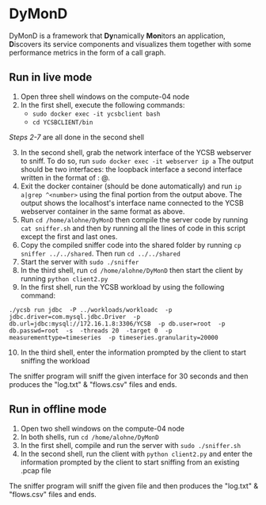 # DyMonD

DyMonD is a framework that **Dy**namically **Mon**itors an application, **D**iscovers its service components and visualizes them together with some performance metrics in the form of a call graph.

## Run in live mode
1. Open three shell windows on the compute-04 node
2. In the first shell, execute the following commands:
    - `sudo docker exec -it ycsbclient bash`
    - `cd YCSBCLIENT/bin`

*Steps 2-7* are all done in the second shell

3. In the second shell, grab the network interface of the YCSB webserver to sniff. To do so, run `sudo docker exec -it webserver ip a`
The output should be two interfaces: the loopback interface a second interface written in the format of <number>: <interface name>@<letters><number>.
4. Exit the docker container (should be done automatically) and run `ip a|grep ^<number>` using the final <number> portion from the output above.
The output shows the localhost's interface name connected to the YCSB webserver container in the same format as above.
5. Run `cd /home/alohne/DyMonD` then compile the server code by running `cat sniffer.sh` and then by running all the lines of code in this script except the first and last ones.
6. Copy the compiled sniffer code into the shared folder by running `cp sniffer ../../shared`. Then run `cd ../../shared`
7. Start the server with `sudo ./sniffer`
8. In the third shell, run `cd /home/alohne/DyMonD`
then start the client by running `python client2.py`
9. In the first shell, run the YCSB workload by using the following command:

`./ycsb run jdbc  -P ../workloads/workloadc  -p jdbc.driver=com.mysql.jdbc.Driver  -p db.url=jdbc:mysql://172.16.1.8:3306/YCSB  -p db.user=root  -p db.passwd=root  -s  -threads 20  -target 0  -p measurementtype=timeseries  -p timeseries.granularity=20000`

10. In the third shell, enter the information prompted by the client to start sniffing the workload

The sniffer program will sniff the given interface for 30 seconds and then produces the "log.txt" & "flows.csv" files and ends.

## Run in offline mode
1. Open two shell windows on the compute-04 node
2. In both shells, run `cd /home/alohne/DyMonD`
3. In the first shell, compile and run the server with `sudo ./sniffer.sh`
4. In the second shell, run the client with `python client2.py` and enter the information prompted by the client to start sniffing from an existing .pcap file

The sniffer program will sniff the given file and then produces the "log.txt" & "flows.csv" files and ends.